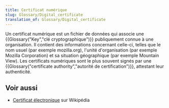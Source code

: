 ```yaml
---
title: Certificat numérique
slug: Glossary/Digital_certificate
translation_of: Glossary/Digital_certificate
---
```


Un certificat numérique est un fichier de données qui associe une {{Glossary("Key","clé cryptographique")}} publiquement connue à une organisation. Il contient des informations concernant celle-ci, telles que le nom usuel (par exemple mozilla.org), l'unité d'organisation (par exemple Mozilla Corporation) et sa situation géographique (par exemple Mountain View). Les certificats numériques sont le plus souvent signés par une {{Glossary("certificate authority","autorité de certification")}}, attestant leur authenticité.

## Voir aussi

- [Certificat électronique](https://fr.wikipedia.org/wiki/Certificat_électronique) sur Wikipédia
